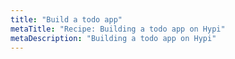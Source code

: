 ```yaml
---
title: "Build a todo app"
metaTitle: "Recipe: Building a todo app on Hypi"
metaDescription: "Building a todo app on Hypi"
---
```


